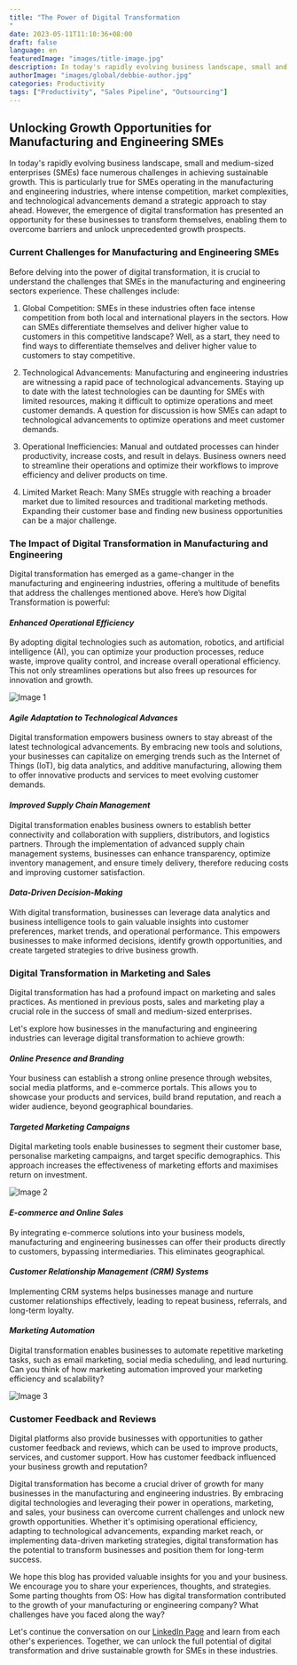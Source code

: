 ```yaml
---
title: "The Power of Digital Transformation
"
date: 2023-05-11T11:10:36+08:00
draft: false
language: en
featuredImage: "images/title-image.jpg"
description: In today's rapidly evolving business landscape, small and medium-sized enterprises (SMEs) face numerous challenges in achieving sustainable growth. This is particularly true for SMEs operating in the manufacturing and engineering industries, where intense competition, market complexities, and technological advancements demand a strategic approach to stay ahead. 
authorImage: "images/global/debbie-author.jpg"
categories: Productivity
tags: ["Productivity", "Sales Pipeline", "Outsourcing"]
---
```


## Unlocking Growth Opportunities for Manufacturing and Engineering SMEs

In today's rapidly evolving business landscape, small and medium-sized enterprises (SMEs) face numerous challenges in achieving sustainable growth. This is particularly true for SMEs operating in the manufacturing and engineering industries, where intense competition, market complexities, and technological advancements demand a strategic approach to stay ahead. However, the emergence of digital transformation has presented an opportunity for these businesses to transform themselves, enabling them to overcome barriers and unlock unprecedented growth prospects.

### Current Challenges for Manufacturing and Engineering SMEs

Before delving into the power of digital transformation, it is crucial to understand the challenges that SMEs in the manufacturing and engineering sectors experience. These challenges include:

1. Global Competition: SMEs in these industries often face intense competition from both local and international players in the sectors. How can SMEs differentiate themselves and deliver higher value to customers in this competitive landscape? Well, as a start, they need to find ways to differentiate themselves and deliver higher value to customers to stay competitive.

2. Technological Advancements: Manufacturing and engineering industries are witnessing a rapid pace of technological advancements. Staying up to date with the latest technologies can be daunting for SMEs with limited resources, making it difficult to optimize operations and meet customer demands. A question for discussion is how SMEs can adapt to technological advancements to optimize operations and meet customer demands.

3. Operational Inefficiencies: Manual and outdated processes can hinder productivity, increase costs, and result in delays. Business owners need to streamline their operations and optimize their workflows to improve efficiency and deliver products on time.

4. Limited Market Reach: Many SMEs struggle with reaching a broader market due to limited resources and traditional marketing methods. Expanding their customer base and finding new business opportunities can be a major challenge.

### The Impact of Digital Transformation in Manufacturing and Engineering

Digital transformation has emerged as a game-changer in the manufacturing and engineering industries, offering a multitude of benefits that address the challenges mentioned above. Here’s how Digital Transformation is powerful:

#### <i>Enhanced Operational Efficiency</i>
By adopting digital technologies such as automation, robotics, and artificial intelligence (AI), you can optimize your production processes, reduce waste, improve quality control, and increase overall operational efficiency. This not only streamlines operations but also frees up resources for innovation and growth.

![Image 1](./images/image-1.jpg)

#### <i>Agile Adaptation to Technological Advances</i>
Digital transformation empowers business owners to stay abreast of the latest technological advancements. By embracing new tools and solutions, your businesses can capitalize on emerging trends such as the Internet of Things (IoT), big data analytics, and additive manufacturing, allowing them to offer innovative products and services to meet evolving customer demands.

#### <i>Improved Supply Chain Management</i>
Digital transformation enables business owners to establish better connectivity and collaboration with suppliers, distributors, and logistics partners. Through the implementation of advanced supply chain management systems, businesses can enhance transparency, optimize inventory management, and ensure timely delivery, therefore reducing costs and improving customer satisfaction.

#### <i>Data-Driven Decision-Making</i>
With digital transformation, businesses can leverage data analytics and business intelligence tools to gain valuable insights into customer preferences, market trends, and operational performance. This empowers businesses to make informed decisions, identify growth opportunities, and create targeted strategies to drive business growth.

### Digital Transformation in Marketing and Sales

Digital transformation has had a profound impact on marketing and sales practices. As mentioned in previous posts, sales and marketing play a crucial role in the success of small and medium-sized enterprises.

Let's explore how businesses in the manufacturing and engineering industries can leverage digital transformation to achieve growth:

#### <i>Online Presence and Branding</i>
Your business can establish a strong online presence through websites, social media platforms, and e-commerce portals. This allows you to showcase your products and services, build brand reputation, and reach a wider audience, beyond geographical boundaries.

#### <i>Targeted Marketing Campaigns</i>
Digital marketing tools enable businesses to segment their customer base, personalise marketing campaigns, and target specific demographics. This approach increases the effectiveness of marketing efforts and maximises return on investment.

![Image 2](./images/image-2.jpg)

#### <i>E-commerce and Online Sales</i>
By integrating e-commerce solutions into your business models, manufacturing and engineering businesses can offer their products directly to customers, bypassing intermediaries. This eliminates geographical.

#### <i>Customer Relationship Management (CRM) Systems</i>
Implementing CRM systems helps businesses manage and nurture customer relationships effectively, leading to repeat business, referrals, and long-term loyalty.

#### <i>Marketing Automation</i>
Digital transformation enables businesses to automate repetitive marketing tasks, such as email marketing, social media scheduling, and lead nurturing. Can you think of how marketing automation improved your marketing efficiency and scalability?

![Image 3](./images/image-3.jpg)

### Customer Feedback and Reviews
Digital platforms also provide businesses with opportunities to gather customer feedback and reviews, which can be used to improve products, services, and customer support. How has customer feedback influenced your business growth and reputation?

Digital transformation has become a crucial driver of growth for many businesses in the manufacturing and engineering industries. By embracing digital technologies and leveraging their power in operations, marketing, and sales, your business can overcome current challenges and unlock new growth opportunities. Whether it's optimising operational efficiency, adapting to technological advancements, expanding market reach, or implementing data-driven marketing strategies, digital transformation has the potential to transform businesses and position them for long-term success.

We hope this blog has provided valuable insights for you and your business. We encourage you to share your experiences, thoughts, and strategies. Some parting thoughts from OS: How has digital transformation contributed to the growth of your manufacturing or engineering company? What challenges have you faced along the way?

Let's continue the conversation on our [LinkedIn Page](https://www.linkedin.com/company/outsourced-sales-co/about/) and learn from each other's experiences. Together, we can unlock the full potential of digital transformation and drive sustainable growth for SMEs in these industries.

